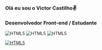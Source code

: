 
### Olá eu sou o Victor Castilho✌️
### Desenvolvedor Front-end / Estudante

![HTML5](https://img.shields.io/badge/HTML5-E34F26?style=for-the-badge&logo=html5&logoColor=white)
![HTML5](https://img.shields.io/badge/CSS3-1572B6?style=for-the-badge&logo=css3&logoColor=white)
![HTML5](https://img.shields.io/badge/JavaScript-323330?style=for-the-badge&logo=javascript&logoColor=F7DF1E)

[![HTML5](https://img.shields.io/badge/LinkedIn-0077B5?style=for-the-badge&logo=linkedin&logoColor=white)](https://www.linkedin.com/in/victor-castilho-536697304/)
